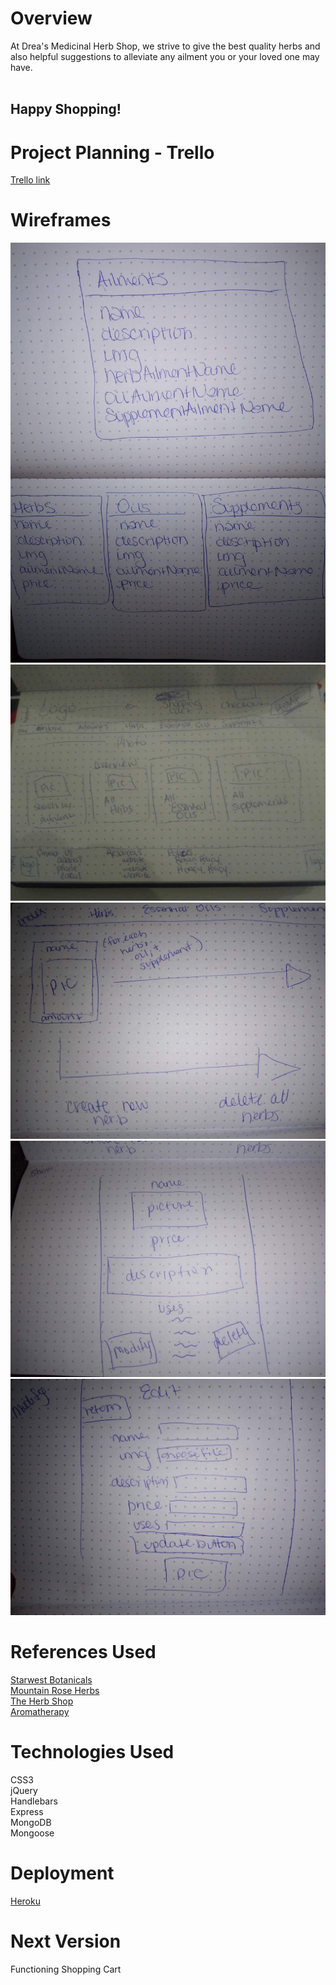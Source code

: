 # Overview
At Drea's Medicinal Herb Shop, we strive to give the best quality herbs and also helpful suggestions to alleviate any ailment you or your loved one may have.
<br><br>
## Happy Shopping!

# Project Planning - Trello
[Trello link](https://trello.com/b/immpbyRT/sei-project-2)

# Wireframes
![alt text](imgs/erd.jpg)
![alt text](imgs/p2home.jpg)
![alt text](imgs/index.jpg)
![alt text](imgs/show.jpg)
![alt text](imgs/edit.jpg)
<!-- ![alt text](imgs/new.jpg) -->

# References Used
[Starwest Botanicals](https://www.starwest-botanicals.com/) <br>
[Mountain Rose Herbs](https://www.mountainroseherbs.com/) <br>
[The Herb Shop](https://bulkherbshop.com/)<br>
[Aromatherapy](http://www.aromatherapy.com/most_popular.html) <br>

# Technologies Used
<!-- HTML5 <br> -->
CSS3 <br>
jQuery <br>
Handlebars <br>
Express <br>
MongoDB <br>
Mongoose <br>

# Deployment
[Heroku](https://serene-peak-93613.herokuapp.com/)

# Next Version
Functioning Shopping Cart
